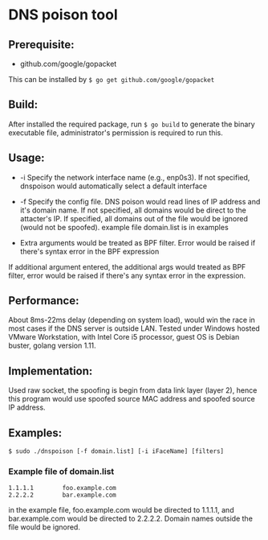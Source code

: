 # DNS poison tool

## Prerequisite:

 - github.com/google/gopacket

This can be installed by `$ go get github.com/google/gopacket`

## Build:

After installed the required package, run `$ go build` to generate the binary executable file, administrator's permission is required to run this.

## Usage:

 - -i  Specify the network interface name (e.g., enp0s3). If not specified, dnspoison would automatically select a default interface

 - -f  Specify the config file. DNS poison would read lines of IP address and it's domain name. If not specified, all domains would be direct to the attacter's IP. If specified, all domains out of the file would be ignored (would not be spoofed). example file domain.list is in examples

 - Extra arguments would be treated as BPF filter. Error would be raised if there's syntax error in the BPF expression

If additional argument entered, the additional args would treated as BPF filter, error would 
be raised if there's any syntax error in the expression.

## Performance:
About 8ms-22ms delay (depending on system load), would win the race in most cases if the DNS server is outside LAN. Tested under Windows hosted VMware Workstation, with Intel Core i5 processor, guest OS is Debian buster, golang version 1.11.

## Implementation:
Used raw socket, the spoofing is begin from data link layer (layer 2), hence this program would use spoofed source MAC address and spoofed source IP address.

## Examples:
`$ sudo ./dnspoison [-f domain.list] [-i iFaceName] [filters]`

### Example file of domain.list
```
1.1.1.1        foo.example.com
2.2.2.2        bar.example.com
```
in the example file, foo.example.com would be directed to 1.1.1.1, and bar.example.com would be directed to 2.2.2.2. Domain names outside the file would be ignored.